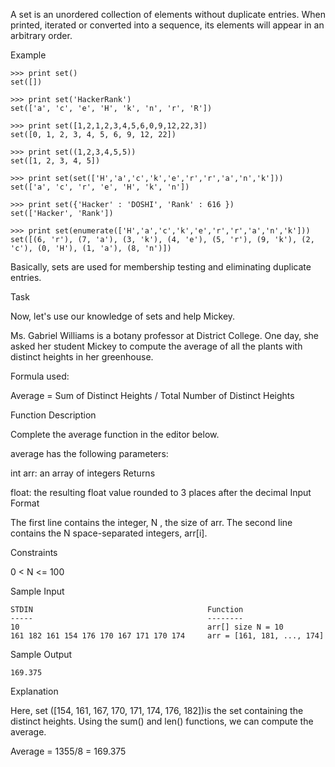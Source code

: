A set is an unordered collection of elements without duplicate entries.
When printed, iterated or converted into a sequence, its elements will appear in an arbitrary order.

Example

```
>>> print set()
set([])

>>> print set('HackerRank')
set(['a', 'c', 'e', 'H', 'k', 'n', 'r', 'R'])

>>> print set([1,2,1,2,3,4,5,6,0,9,12,22,3])
set([0, 1, 2, 3, 4, 5, 6, 9, 12, 22])

>>> print set((1,2,3,4,5,5))
set([1, 2, 3, 4, 5])

>>> print set(set(['H','a','c','k','e','r','r','a','n','k']))
set(['a', 'c', 'r', 'e', 'H', 'k', 'n'])

>>> print set({'Hacker' : 'DOSHI', 'Rank' : 616 })
set(['Hacker', 'Rank'])

>>> print set(enumerate(['H','a','c','k','e','r','r','a','n','k']))
set([(6, 'r'), (7, 'a'), (3, 'k'), (4, 'e'), (5, 'r'), (9, 'k'), (2, 'c'), (0, 'H'), (1, 'a'), (8, 'n')])

```

Basically, sets are used for membership testing and eliminating duplicate entries.

Task

Now, let's use our knowledge of sets and help Mickey.

Ms. Gabriel Williams is a botany professor at District College. One day, she asked her student Mickey to compute the average of all the plants with distinct heights in her greenhouse.

Formula used:

Average = Sum of Distinct Heights / Total Number of Distinct Heights  

Function Description

Complete the average function in the editor below.

average has the following parameters:

int arr: an array of integers
Returns

float: the resulting float value rounded to 3 places after the decimal
Input Format

The first line contains the integer, N , the size of arr.
The second line contains the N space-separated integers, arr[i].

Constraints

0 < N <= 100

Sample Input

```
STDIN                                       Function
-----                                       --------
10                                          arr[] size N = 10
161 182 161 154 176 170 167 171 170 174     arr = [161, 181, ..., 174]

```

Sample Output

```
169.375
```

Explanation

Here, set ([154, 161, 167, 170, 171, 174, 176, 182])is the set containing the distinct heights. Using the sum() and len() functions, we can compute the average.

Average = 1355/8 = 169.375

